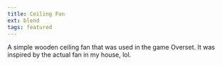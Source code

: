 ```yaml
---
title: Ceiling Fan
ext: blend
tags: featured
---
```

A simple wooden ceiling fan that was used in the game Overset. It was inspired by the actual fan in my house, lol.